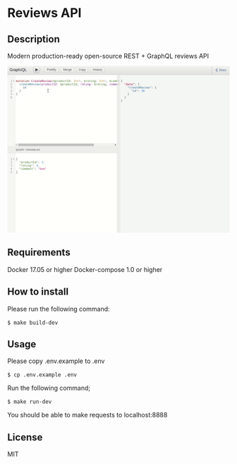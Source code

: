 # Reviews API

## Description
Modern production-ready open-source REST + GraphQL reviews API

![](screencast.gif)

## Requirements
Docker 17.05 or higher
Docker-compose 1.0 or higher

## How to install
Please run the following command:
```
$ make build-dev
```

## Usage
Please copy .env.example to .env
``` 
$ cp .env.example .env
```

Run the following command;
```
$ make run-dev
```

You should be able to make requests to localhost:8888

## License
MIT
